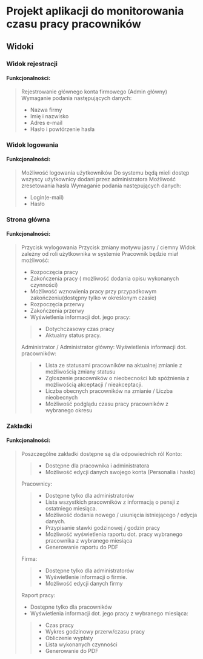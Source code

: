 # Projekt aplikacji do monitorowania czasu pracy pracowników

## Widoki

### Widok rejestracji
#### Funkcjonalności:
>  Rejestrowanie głównego konta firmowego (Admin główny)
>  Wymaganie podania następujących danych:
>  * Nazwa firmy
>  * Imię i nazwisko 
>  * Adres e-mail
>  * Hasło i powtórzenie hasła

### Widok logowania
#### Funkcjonalności:
> Możliwość logowania użytkowników
> Do systemu będą mieli dostęp wszyscy użytkownicy dodani przez administratora
> Możliwość zresetowania hasła
> Wymaganie podania następujących danych:
> * Login(e-mail)
> * Hasło

### Strona główna
#### Funkcjonalności:
> Przycisk wylogowania
> Przycisk zmiany motywu jasny / ciemny
> Widok zależny od roli użytkownika w systemie
> Pracownik będzie miał możliwość:
> * Rozpoczęcia pracy
> * Zakończenia pracy ( możliwość dodania opisu wykonanych czynności)
> * Możliwość wznowienia pracy przy przypadkowym zakończeniu(dostępny tylko w określonym czasie)
> * Rozpoczęcia przerwy
> * Zakończenia przerwy
>  * Wyświetlenia informacji dot. jego pracy:
>> * Dotychczasowy czas pracy
>> * Aktualny status pracy.
>   
> Administrator / Administrator główny:
> Wyświetlenia informacji dot. pracowników:
>> * Lista ze statusami pracowników na aktualnej zmianie z możliwością zmiany statusu
>> * Zgłoszenie pracowników o nieobecności lub spóźnienia z możliwością akceptacji / nieakceptacji.
>> * Liczba obecnych pracowników na zmianie / Liczba nieobecnych 
>> * Możliwość podglądu czasu pracy pracowników z wybranego okresu

### Zakładki
#### Funkcjonalności:
> Poszczególne zakładki dostępne są dla odpowiednich ról
> Konto:
>> * Dostępne dla pracownika i administratora
>> * Możliwość edycji danych swojego konta (Personalia i hasło)
>
> Pracownicy: 
>> * Dostępne tylko dla administratorów
>> * Lista wszystkich pracowników z informacją o pensji z ostatniego miesiąca.
>> * Możliwość dodania nowego / usunięcia istniejącego / edycja danych.
>> * Przypisanie stawki godzinowej / godzin pracy
>> * Możliwość wyświetlenia raportu dot. pracy wybranego pracownika z wybranego miesiąca
>> * Generowanie raportu do PDF
>
> Firma:
>> * Dostępne tylko dla administratorów
>> * Wyświetlenie informacji o firmie.
>> * Możliwość edycji danych firmy
>
> Raport pracy:
> * Dostępne tylko dla pracowników
> * Wyświetlenia informacji dot. jego pracy z wybranego miesiąca:
>> *  Czas pracy
>> * Wykres godzinowy przerw/czasu pracy
>> * Obliczenie wypłaty 
>> * Lista wykonanych czynności
>> * Generowanie do PDF
